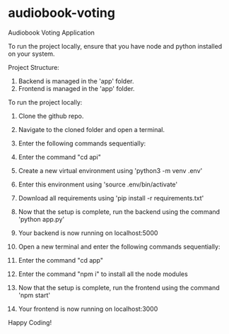 # audiobook-voting
Audiobook Voting Application

To run the project locally, ensure that you have node and python installed on your system.

Project Structure:
1. Backend is managed in the 'app' folder.
2. Frontend is managed in the 'app' folder.

To run the project locally:
1. Clone the github repo.
2. Navigate to the cloned folder and open a terminal.


3. Enter the following commands sequentially:
4. Enter the command "cd api"
5. Create a new virtual environment using 'python3 -m venv .env'
6. Enter this environment using 'source .env/bin/activate'
7. Download all requirements using 'pip install -r requirements.txt'
8. Now that the setup is complete, run the backend using the command 'python app.py'
9. Your backend is now running on localhost:5000

10. Open a new terminal and enter the following commands sequentially:
11. Enter the command "cd app"
12. Enter the command "npm i" to install all the node modules
13. Now that the setup is complete, run the frontend using the command 'npm start'
14. Your frontend is now running on localhost:3000

Happy Coding!
